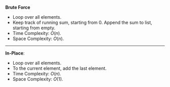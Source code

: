 **Brute Force**
- Loop over all elements.
- Keep track of running sum, starting from 0. Append the sum to list, starting from empty. 
- Time Complexity: $O(n)$. 
- Space Complexity: $O(n)$. 
---

**In-Place**:
- Loop over all elements. 
- To the current element, add the last element. 
- Time Complexity: $O(n)$. 
- Space Complexity: $O(1)$. 